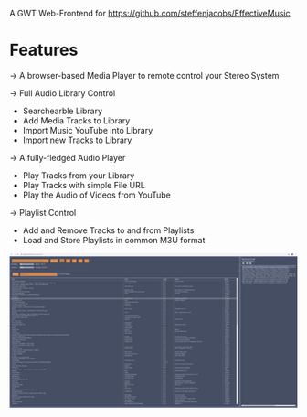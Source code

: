 A GWT Web-Frontend for https://github.com/steffenjacobs/EffectiveMusic

# Features

-> A browser-based Media Player to remote control your Stereo System

-> Full Audio Library Control  
* Searchearble Library  
* Add Media Tracks to Library  
* Import Music YouTube into Library  
* Import new Tracks to Library  

-> A fully-fledged Audio Player  
* Play Tracks from your Library  
* Play Tracks with simple File URL  
* Play the Audio of Videos from YouTube  

-> Playlist Control  
* Add and Remove Tracks to and from Playlists  
* Load and Store Playlists in common M3U format  

<img src="./EffectiveMusic.jpg" />
